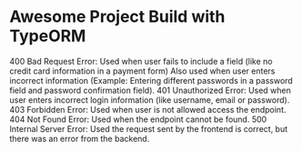 # Awesome Project Build with TypeORM

400 Bad Request Error:
Used when user fails to include a field (like no credit card information in a payment form)
Also used when user enters incorrect information (Example: Entering different passwords in a password field and password confirmation field).
401 Unauthorized Error: Used when user enters incorrect login information (like username, email or password).
403 Forbidden Error: Used when user is not allowed access the endpoint.
404 Not Found Error: Used when the endpoint cannot be found.
500 Internal Server Error: Used the request sent by the frontend is correct, but there was an error from the backend.
